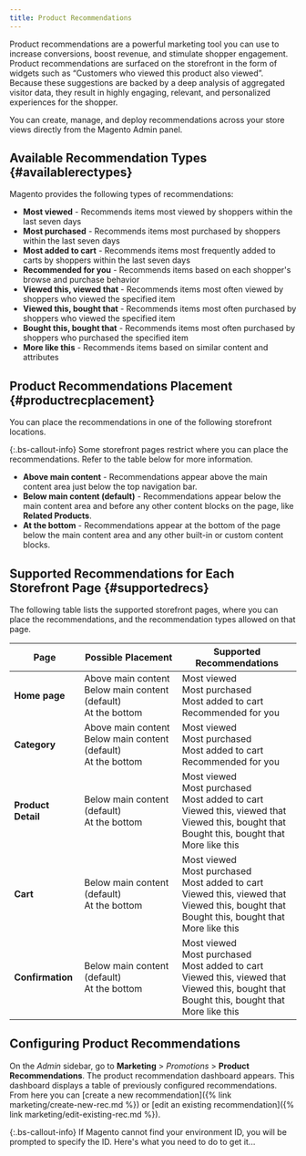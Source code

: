 ```yaml
---
title: Product Recommendations
---
```


Product recommendations are a powerful marketing tool you can use to increase conversions, boost revenue, and stimulate shopper engagement. Product recommendations are surfaced on the storefront in the form of widgets such as “Customers who viewed this product also viewed”. Because these suggestions are backed by a deep analysis of aggregated visitor data, they result in highly engaging, relevant, and personalized experiences for the shopper.

You can create, manage, and deploy recommendations across your store views directly from the Magento Admin panel.

## Available Recommendation Types {#availablerectypes}

Magento provides the following types of recommendations:

* **Most viewed** - Recommends items most viewed by shoppers within the last seven days
* **Most purchased** - Recommends items most purchased by shoppers within the last seven days
* **Most added to cart** - Recommends items most frequently added to carts by shoppers within the last seven days
* **Recommended for you** - Recommends items based on each shopper's browse and purchase behavior
* **Viewed this, viewed that** - Recommends items most often viewed by shoppers who viewed the specified item
* **Viewed this, bought that** - Recommends items most often purchased by shoppers who viewed the specified item
* **Bought this, bought that** - Recommends items most often purchased by shoppers who purchased the specified item
* **More like this** - Recommends items based on similar content and attributes

## Product Recommendations Placement {#productrecplacement}

You can place the recommendations in one of the following storefront locations.

{:.bs-callout-info}
Some storefront pages restrict where you can place the recommendations. Refer to the table below for more information.

* **Above main content** - Recommendations appear above the main content area just below the top navigation bar.
* **Below main content (default)** - Recommendations appear below the main content area and before any other content blocks on the page, like **Related Products**.
* **At the bottom** - Recommendations appear at the bottom of the page below the main content area and any other built-in or custom content blocks.

## Supported Recommendations for Each Storefront Page {#supportedrecs}

The following table lists the supported storefront pages, where you can place the recommendations, and the recommendation types allowed on that page.

|**Page**|**Possible Placement**|**Supported Recommendations**|
|---|---|---|
|**Home page**|Above main content<br>Below main content (default)<br>At the bottom|Most viewed<br>Most purchased<br>Most added to cart<br>Recommended for you|
|**Category**|Above main content<br>Below main content (default)<br>At the bottom|Most viewed<br>Most purchased<br>Most added to cart<br>Recommended for you|
|**Product Detail**|Below main content (default)<br>At the bottom|Most viewed<br>Most purchased<br>Most added to cart<br>Viewed this, viewed that<br>Viewed this, bought that<br>Bought this, bought that<br>More like this|
|**Cart**|Below main content (default)<br>At the bottom|Most viewed<br>Most purchased<br>Most added to cart<br>Viewed this, viewed that<br>Viewed this, bought that<br>Bought this, bought that<br>More like this|
|**Confirmation**|Below main content (default)<br>At the bottom|Most viewed<br>Most purchased<br>Most added to cart<br>Viewed this, viewed that<br>Viewed this, bought that<br>Bought this, bought that<br>More like this|

## Configuring Product Recommendations

On the _Admin_ sidebar, go to **Marketing** > _Promotions_ > **Product Recommendations**. The product recommendation dashboard appears. This dashboard displays a table of previously configured recommendations. From here you can [create a new recommendation]({% link marketing/create-new-rec.md %}) or [edit an existing recommendation]({% link marketing/edit-existing-rec.md %}).

{:.bs-callout-info}
If Magento cannot find your environment ID, you will be prompted to specify the ID. Here's what you need to do to get it...
